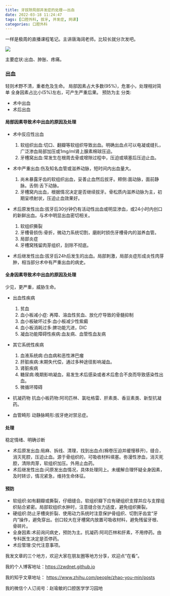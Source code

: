 ```yaml
---
title: 牙拔除局部并发症的处理——出血
date: 2022-03-18 11:24:47
tags: [口腔外科, 拔牙, 并发症, 网课]
categories: 口腔外科
---
```

一样是极周的直播课程笔记。主讲唐海阔老师。比较长就分次发吧。

![](https://zymblog-1258069789.cos.ap-chengdu.myqcloud.com/blog0284-by/01.jpg)

主要症状:出血、肿胀、疼痛。

### 出血
轻则术野不清，重者危及生命。
局部因素占大多数(95%)，危害小，处理相对简单 全身因素占比小(5%)左右，可产生严重后果。
预防为主
分类:
- 术中出血
- 术后出血

#### 局部因素导致术中出血的原因及处理
- 术中反应性出血
    1. 软组织出血:切口、翻瓣等软组织导致出血。明确出血点可以电凝或缝扎，广泛渗血局部加压或1mg/ml肾上腺素棉球压迫。
    2. 牙槽窝出血:常发生在根周去骨或增隙过程中，压迫或填塞后压迫止血。

- 术中严重出血:伤及知名血管或滋养动脉，短时间内出血量大。
    1. 尚未暴露牙齿的软组织出血，妥善止血然后拔牙。颊侧:面动脉，面前静脉。舌侧:舌下动脉。
    2. 牙槽窝内出血，根据情况决定是否继续拔牙。骨松质内滋养动脉为主，初期呈喷射状，压迫止血效果好。

- 术后原发性出血:拔牙后30分钟仍有活动性出血或明显渗血，或24小时内创口的新鲜出血。与术中明显出血密切相关。
    1. 软组织撕裂
    2. 牙槽骨损伤:骨折，微动力系统切割，磨削时损伤牙槽骨内的滋养血管。
    3. 局部炎症
    4. 牙槽窝残留肉芽组织，刮除不彻底。

- 术后继发性出血:拔牙后24h后发生的出血。局部刺激，局部炎症形成炎性肉芽肿，相当部分术中有严重出血的病史。

#### 全身因素导致术中出血的原因及处理
少见，更严重，威胁生命。
- 出血性疾病
    1. 贫血
    2. 血小板减小症: 再障、溶血性贫血、放化疗导致的骨髓抑制
    3. 血小板破坏过多:血小板减少性紫癜
    4. 血小板消耗过多:脾功能亢进，DIC
    5. 凝血功能障碍性疾病:血友病、血管性血友病

- 其它系统性疾病
    1. 血液系统病:白血病和恶性淋巴瘤
    2. 肝脏疾病:末期失代偿，通过多种途径影响凝血。
    3. 肾脏疾病
    4. 糖尿病:晚期影响凝血，易发生术后感染或者术后愈合不良而导致感染性出血。
    5. 微循环障碍

- 抗凝药物
    抗血小板药物:阿司匹林、氯吡格雷、肝素类、香豆素类、新型抗凝药。

- 血管畸形
    动静脉畸形:拔牙绝对禁忌症。
   

#### 处理
稳定情绪、明确诊断
- 术后原发出血:局麻、拆线、清理，找到出血点(棉卷压迫并缓慢移开)，缝合，消灭死腔，压迫止血。源于骨组织的，可吸收材料填塞。弥漫性渗血，消灭死腔，清除肉芽，软组织加压。外用止血药。
- 术后继发性出血:问原发出血情况，具体处理同上。未缓解合理怀疑全身因素，及时转诊，情况紧急，维持生命体征。


#### 预防
- 软组织:如有翻瓣或撕裂，仔细缝合。软组织瓣下应有硬组织支撑并应与支撑组织贴合紧密。局部软组织水肿时，注意缝合张力适度，避免组织撕裂。
- 硬组织:防止牙槽突折裂、使用动力系统时注意保护骨组织、切割牙齿宜“牙内”操作，避免穿出。创口较大在牙槽窝内放置可吸收材料，避免残留牙根、骨碎片。
- 全身因素:术前询问病史，预防为主。抗凝药:阿司匹林和肝素，不用停药。由专科医生决定是否停药。
- 术后管理:交代注意事项。



我发文章的三个地方，欢迎大家在朋友圈等地方分享，欢迎点“在看”。

我的个人博客地址：https://zwdnet.github.io

我的知乎文章地址： https://www.zhihu.com/people/zhao-you-min/posts

我的微信个人订阅号：赵瑜敏的口腔医学学习园地



